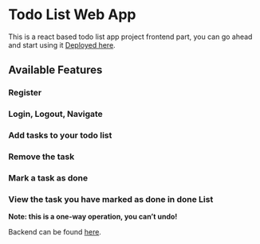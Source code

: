 # Todo List Web App

This is a react based todo list app project frontend part, you can go ahead and start using it [Deployed here](https://todoapp2023.herokuapp.com/).

## Available Features

### Register

### Login, Logout, Navigate

### Add tasks to your todo list

### Remove the task

### Mark a task as done

### View the task you have marked as done in done List

**Note: this is a one-way operation, you can’t undo!**

Backend can be found [here](https://github.com/SauravKumarJhaNITW/todoapp-backend).
